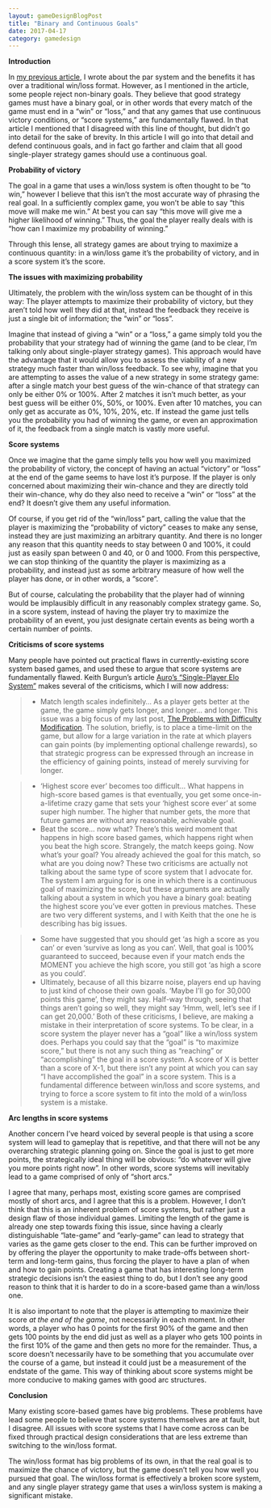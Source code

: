 ```yaml
---
layout: gameDesignBlogPost
title: "Binary and Continuous Goals"
date: 2017-04-17
category: gamedesign
---
```

**Introduction**

In [my previous article](https://ethanhoeppner.github.io/gamedesign/the-problems-with-difficulty-modification.html), I wrote about the par system and the benefits it has over a traditional win/loss format. However, as I mentioned in the article, some people reject non-binary goals. They believe that good strategy games must have a binary goal, or in other words that every match of the game must end in a “win” or “loss,” and that any games that use continuous victory conditions, or “score systems,” are fundamentally flawed. In that article I mentioned that I disagreed with this line of thought, but didn’t go into detail for the sake of brevity. In this article I will go into that detail and defend continuous goals, and in fact go farther and claim that all good single-player strategy games should use a continuous goal.

**Probability of victory**

The goal in a game that uses a win/loss system is often thought to be “to win,” however I believe that this isn’t the most accurate way of phrasing the real goal. In a sufficiently complex game, you won’t be able to say “this move will make me win.” At best you can say “this move will give me a higher likelihood of winning.” Thus, the goal the player really deals with is “how can I maximize my probability of winning.” 

Through this lense, all strategy games are about trying to maximize a continuous quantity: in a win/loss game it’s the probability of victory, and in a score system it’s the score.

**The issues with maximizing probability**

Ultimately, the problem with the win/loss system can be thought of in this way: The player attempts to maximize their probability of victory, but they aren’t told how well they did at that, instead the feedback they receive is just a single bit of information; the “win” or “loss”.

Imagine that instead of giving a “win” or a “loss,” a game simply told you the probability that your strategy had of winning the game (and to be clear, I’m talking only about single-player strategy games). This approach would have the advantage that it would allow you to assess the viability of a new strategy much faster than win/loss feedback. To see why, imagine that you are attempting to asses the value of a new strategy in some strategy game: after a single match your best guess of the win-chance of that strategy can only be either 0% or 100%. After 2 matches it isn’t much better, as your best guess will be either 0%, 50%, or 100%. Even after 10 matches, you can only get as accurate as 0%, 10%, 20%, etc. If instead the game just tells you the probability you had of winning the game, or even an approximation of it, the feedback from a single match is vastly more useful.

**Score systems**

Once we imagine that the game simply tells you how well you maximized the probability of victory, the concept of having an actual “victory” or “loss” at the end of the game seems to have lost it’s purpose. If the player is only concerned about maximizing their win-chance and they are directly told their win-chance, why do they also need to receive a “win” or “loss” at the end? It doesn’t give them any useful information.

Of course, if you get rid of the “win/loss” part, calling the value that the player is maximizing the “probability of victory” ceases to make any sense, instead they are just maximizing an arbitrary quantity. And there is no longer any reason that this quantity needs to stay between 0 and 100%, it could just as easily span between 0 and 40, or 0 and 1000. From this perspective, we can stop thinking of the quantity the player is maximizing as a probability, and instead just as some arbitrary measure of how well the player has done, or in other words, a “score”.

But of course, calculating the probability that the player had of winning would be implausibly difficult in any reasonably complex strategy game. So, in a score system, instead of having the player try to maximize the probability of an event, you just designate certain events as being worth a certain number of points.

**Criticisms of score systems**

Many people have pointed out practical flaws in currently-existing score system based games, and used these to argue that score systems are fundamentally flawed. Keith Burgun’s article [Auro’s “Single-Player Elo System”](http://www.dinofarmgames.com/auros-single-player-elo-system/) makes several of the criticisms, which I will now address:

> * Match length scales indefinitely… As a player gets better at the game, the game simply gets longer, and longer… and longer.
This issue was a big focus of my last post, [The Problems with Difficulty Modification](https://ethanhoeppner.github.io/gamedesign/the-problems-with-difficulty-modification.html). The solution, briefly, is to place a time-limit on the game, but allow for a large variation in the rate at which players can gain points (by implementing optional challenge rewards), so that strategic progress can be expressed through an increase in the efficiency of gaining points, instead of merely surviving for longer.

> * ‘Highest score ever’ becomes too difficult… What happens in high-score based games is that eventually, you get some once-in-a-lifetime crazy game that sets your ‘highest score ever’ at some super high number. The higher that number gets, the more that future games are without any reasonable, achievable goal.
> * Beat the score… now what? There’s this weird moment that happens in high score based games, which happens right when you beat the high score. Strangely, the match keeps going. Now what’s your goal? You already achieved the goal for this match, so what are you doing now?
These two criticisms are actually not talking about the same type of score system that I advocate for. The system I am arguing for is one in which there is a continuous goal of maximizing the score, but these arguments are actually talking about a system in which you have a binary goal: beating the highest score you’ve ever gotten in previous matches. These are two very different systems, and I with Keith that the one he is describing has big issues.

> * Some have suggested that you should get ‘as high a score as you can’ or even ‘survive as long as you can’. Well, that goal is 100% guaranteed to succeed, because even if your match ends the MOMENT you achieve the high score, you still got ‘as high a score as you could’.
> * Ultimately, because of all this bizarre noise, players end up having to just kind of choose their own goals. ‘Maybe I’ll go for 30,000 points this game’, they might say. Half-way through, seeing that things aren’t going so well, they might say ‘Hmm, well, let’s see if I can get 20,000.’
Both of these criticisms, I believe, are making a mistake in their interpretation of score systems. To be clear, in a score system the player never has a “goal” like a win/loss system does. Perhaps you could say that the “goal” is “to maximize score,” but there is not any such thing as “reaching” or “accomplishing” the goal in a score system. A score of X is better than a score of X-1, but there isn’t any point at which you can say “I have accomplished the goal” in a score system. This is a fundamental difference between win/loss and score systems, and trying to force a score system to fit into the mold of a win/loss system is a mistake.

**Arc lengths in score systems**

Another concern I’ve heard voiced by several people is that using a score system will lead to gameplay that is repetitive, and that there will not be any overarching strategic planning going on. Since the goal is just to get more points, the strategically ideal thing will be obvious: “do whatever will give you more points right now”. In other words, score systems will inevitably lead to a game comprised of only of “short arcs.”

I agree that many, perhaps most, existing score games are comprised mostly of short arcs, and I agree that this is a problem. However, I don’t think that this is an inherent problem of score systems, but rather just a design flaw of those individual games. Limiting the length of the game is already one step towards fixing this issue, since having a clearly distinguishable “late-game” and “early-game” can lead to strategy that varies as the game gets closer to the end. This can be further improved on by offering the player the opportunity to make trade-offs between short-term and long-term gains, thus forcing the player to have a plan of when and how to gain points. Creating a game that has interesting long-term strategic decisions isn’t the easiest thing to do, but I don’t see any good reason to think that it is harder to do in a score-based game than a win/loss one.

It is also important to note that the player is attempting to maximize their score *at the end of the game*, not necessarily in each moment. In other words, a player who has 0 points for the first 90% of the game and then gets 100 points by the end did just as well as a player who gets 100 points in the first 10% of the game and then gets no more for the remainder. Thus, a score doesn’t necessarily have to be something that you accumulate over the course of a game, but instead it could just be a measurement of the endstate of the game. This way of thinking about score systems might be more conducive to making games with good arc structures.

**Conclusion**

Many existing score-based games have big problems. These problems have lead some people to believe that score systems themselves are at fault, but I disagree. All issues with score systems that I have come across can be fixed through practical design considerations that are less extreme than switching to the win/loss format.

The win/loss format has big problems of its own, in that the real goal is to maximize the chance of victory, but the game doesn’t tell you how well you pursued that goal. The win/loss format is effectively a broken score system, and any single player strategy game that uses a win/loss system is making a significant mistake.
